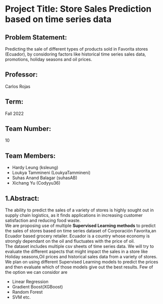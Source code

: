 # Project Title: Store Sales Prediction based on time series data
## Problem Statement:
Predicting the sale of different types of products sold in Favorita stores (Ecuador), by considoring factors like historical time series sales data, promotions, holiday seasons and oil prices.

## Professor: 
Carlos Rojas

## Term: 
Fall 2022

## Team Number: 
10

## Team Members:
- Hardy Leung (ksleung) 
- Loukya Tammineni (LoukyaTammineni)
- Suhas Anand Balagar (suhasAB)
- Xichang Yu (Codyyu36)

## 1.Abstract:

The ability to predict the sales of a variety of stores is highly sought out in supply chain logistics, as it finds applications in increasing customer satisfaction and reducing food waste. <br>
We are proposing use of multiple **Supervised Learning methods** to predict the sales of stores based on time series dataset of Corporación Favorita,an Ecuador based grocery retailer. Ecuador is a country whose economy is strongly dependant on the oil and fluctuates with the price of oil. <br>
The dataset includes multiple csv sheets of time series data. We will try to evaluate the different aspects that might impact the sales in a store like Holiday seasons,Oil prices and historical sales data from a variety of stores. <br> 
We plan on using different Supervised Learning models to predict the prices and then evaluate which of those models give out the best results. Few of the option we can considor are <br>
- Linear Regression
- Gradient Boost(XGBoost)
- Random Forest
- SVM etc.
